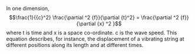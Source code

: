 In one dimension,
$$\frac{1}{{c}^2} \frac{\partial ^2 {f}}{\partial {t}^2}
= \frac{\partial ^2 {f}}{\partial {x} ^2 }$$ where t is time and x is a
space co-ordinate. c is the wave speed. This equation describes, for
instance, the displacement of a vibrating string at different positions
along its length and at different times.
